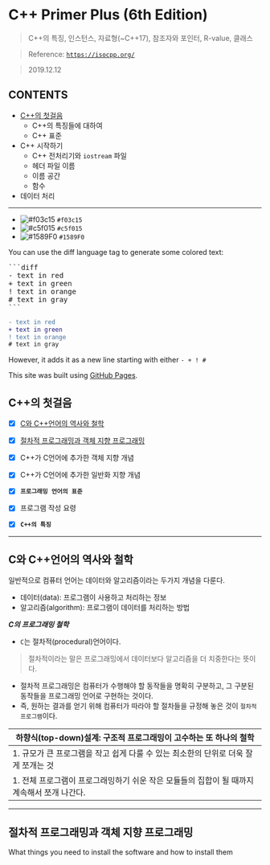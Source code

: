 # C++ Primer Plus (6th Edition)

> C++의 특징, 인스턴스, 자료형(~C++17), 참조자와 포인터, R-value, 클래스 

> Reference: <a href="https://isocpp.org/" target="_blank">`https://isocpp.org/`</a>

> 2019.12.12


## **CONTENTS**
- <a href="#c의-첫걸음">C++의 첫걸음</a>
  - C++의 특징들에 대하여
  - C++ 표준
- C++ 시작하기
  - C++ 전처리기와 `iostream` 파일
  - 헤더 파일 이름
  - 이름 공간
  - 함수
- 데이터 처리

---

- ![#f03c15](https://placehold.it/15/f03c15/000000?text=+) `#f03c15`
- ![#c5f015](https://placehold.it/15/c5f015/000000?text=+) `#c5f015`
- ![#1589F0](https://placehold.it/15/1589F0/000000?text=+) `#1589F0`

You can use the diff language tag to generate some colored text:

<pre>
```diff
- text in red
+ text in green
! text in orange
# text in gray
```
</pre>

```diff
- text in red
+ text in green
! text in orange
# text in gray
```
However, it adds it as a new line starting with either `- + ! #`

This site was built using [GitHub Pages](https://pages.github.com/).

## C++의 첫걸음

- [x] <a href="#c와-c언어의-역사와-철학">C와 C++언어의 역사와 철학</a>
- [x] <a href="#절차적-프로그래밍과-객체-지향-프로그래밍">절차적 프로그래밍과 객체 지향 프로그래밍</a>
- [x] C++가 C언어에 추가한 객체 지향 개념
- [x] C++가 C언어에 추가한 일반화 지향 개념
- [x] **`프로그래밍 언어의 표준`**
- [x] 프로그램 작성 요령
- [x] **`C++의 특징`**


---


C와 C++언어의 역사와 철학
---

일반적으로 컴퓨터 언어는 데이터와 알고리즘이라는 두가지 개념을 다룬다.

- 데이터(data): 프로그램이 사용하고 처리하는 정보
- 알고리즘(algorithm): 프로그램이 데이터를 처리하는 방법

***C의 프로그래밍 철학***
- `C`는 절차적(procedural)언어이다.
>   절차적이라는 말은 프로그래밍에서 데이터보다 알고리즘을 더 치중한다는 뜻이다.
- 절차적 프로그래밍은 컴퓨터가 수행해야 할 동작들을 명확히 구분하고, 그 구분된 동작들을 프로그래밍 언어로 구현하는 것이다.
- 즉, 원하는 결과를 얻기 위해 컴퓨터가 따라야 할 절차들을 규정해 놓은 것이 `절차적 프로그램`이다.

| 하향식(top-down)설계: 구조적 프로그래밍이 고수하는 또 하나의 철학 |
| --- |
| 1. 규모가 큰 프로그램을 작고 쉽게 다룰 수 있는 최소한의 단위로 더욱 잘게 쪼개는 것 |
| 1. 전체 프로그램이 프로그래밍하기 쉬운 작은 모듈들의 집합이 될 때까지 계속해서 쪼개 나간다. |


---


절차적 프로그래밍과 객체 지향 프로그래밍
---

What things you need to install the software and how to install them

